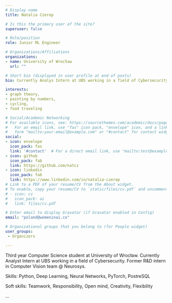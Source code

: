 ```yaml
---
# Display name
title: Natalia Czerep

# Is this the primary user of the site?
superuser: false

# Role/position
role: Junior ML Engineer

# Organizations/Affiliations
organizations:
- name: University of Wrocław
  url: ""

# Short bio (displayed in user profile at end of posts)
bio: Currently Analys Intern at UBS working in a field of Cybersecurity, third year CS student at UWr. Former R&D intern in Computer Vision team @ Neurosys. Passionate about data analysis and ML.

interests:
- graph theory,
- painting by numbers,
- cycling,
- food traveling

# Social/Academic Networking
# For available icons, see: https://sourcethemes.com/academic/docs/page-builder/#icons
#   For an email link, use "fas" icon pack, "envelope" icon, and a link in the
#   form "mailto:your-email@example.com" or "#contact" for contact widget.
social:
- icon: envelope
  icon_pack: fas
  link: '#contact'  # For a direct email link, use "mailto:test@example.org".
- icon: github
  icon_pack: fab
  link: https://github.com/natcz
- icon: linkedin
  icon_pack: fab
  link: https://www.linkedin.com/in/natalia-czerep
# Link to a PDF of your resume/CV from the About widget.
# To enable, copy your resume/CV to `static/files/cv.pdf` and uncomment the lines below.
# - icon: cv
#   icon_pack: ai
#   link: files/cv.pdf

# Enter email to display Gravatar (if Gravatar enabled in Config)
email: "poland@womeninai.co"

# Organizational groups that you belong to (for People widget)
user_groups:
 - Organizers

---
```

Third year Computer Science student at University of Wrocław. Currently Analyst Intern at UBS working in a field of Cybersecurity. Former R&D intern in Computer Vision team @ Neurosys.

Skills: Python, Deep Learning, Neural Networks, PyTorch, PostreSQL

Soft skills: Teamwork, Responsibility, Open mind, Creativity, Flexibility

...
